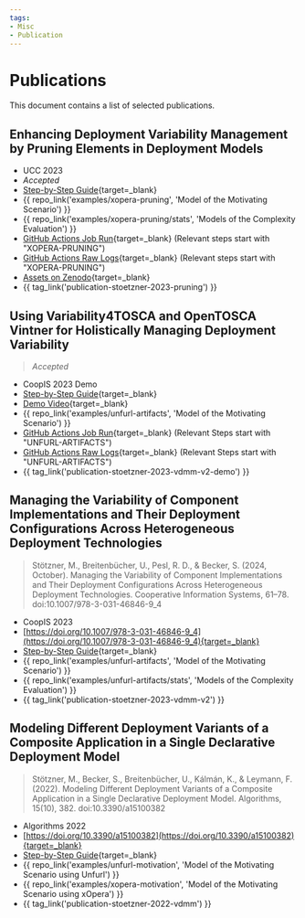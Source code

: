 ```yaml
---
tags:
- Misc
- Publication
---
```


# Publications

This document contains a list of selected publications.

[//]: # (Using APA Style at https://www.bibtex.com/c/bibtex-to-apa-converter)

## Enhancing Deployment Variability Management by Pruning Elements in Deployment Models
- UCC 2023
- _Accepted_
- [Step-by-Step Guide](variability4tosca/guides/pruning/index.md){target=_blank}
- {{ repo_link('examples/xopera-pruning', 'Model of the Motivating Scenario') }}
- {{ repo_link('examples/xopera-pruning/stats', 'Models of the Complexity Evaluation') }}
- [GitHub Actions Job Run](https://github.com/OpenTOSCA/opentosca-vintner/actions/runs/6677267360/job/18147105860){target=_blank} (Relevant steps start with "XOPERA-PRUNING")
- [GitHub Actions Raw Logs](variability4tosca/guides/pruning/logs.txt){target=_blank} (Relevant steps start with "XOPERA-PRUNING")
- [Assets on Zenodo](https://doi.org/10.5281/zenodo.10050261){target=_blank}
- {{ tag_link('publication-stoetzner-2023-pruning') }}

## Using Variability4TOSCA and OpenTOSCA Vintner for Holistically Managing Deployment Variability

> _Accepted_

- CoopIS 2023 Demo
- [Step-by-Step Guide](variability4tosca/guides/artifacts/index.md){target=_blank}
- [Demo Video](https://youtu.be/6szIGJPuCsU){target=_blank}
- {{ repo_link('examples/unfurl-artifacts', 'Model of the Motivating Scenario') }}
- [GitHub Actions Job Run](https://github.com/OpenTOSCA/opentosca-vintner/actions/runs/6100939642/job/16556255878){target=_blank} (Relevant Steps start with "UNFURL-ARTIFACTS")
- [GitHub Actions Raw Logs](variability4tosca/guides/artifacts/logs.txt){target=_blank} (Relevant Steps start with "UNFURL-ARTIFACTS")
- {{ tag_link('publication-stoetzner-2023-vdmm-v2-demo') }}


## Managing the Variability of Component Implementations and Their Deployment Configurations Across Heterogeneous Deployment Technologies

> Stötzner, M., Breitenbücher, U., Pesl, R. D., & Becker, S. (2024, October). Managing the Variability of Component Implementations and Their Deployment Configurations Across Heterogeneous Deployment Technologies. Cooperative Information Systems, 61–78. doi:10.1007/978-3-031-46846-9_4

- CoopIS 2023
- [https://doi.org/10.1007/978-3-031-46846-9_4](https://doi.org/10.1007/978-3-031-46846-9_4){target=_blank}
- [Step-by-Step Guide](variability4tosca/guides/artifacts/index.md){target=_blank}
- {{ repo_link('examples/unfurl-artifacts', 'Model of the Motivating Scenario') }}
- {{ repo_link('examples/unfurl-artifacts/stats', 'Models of the Complexity Evaluation') }}
- {{ tag_link('publication-stoetzner-2023-vdmm-v2') }}


## Modeling Different Deployment Variants of a Composite Application in a Single Declarative Deployment Model

> Stötzner, M., Becker, S., Breitenbücher, U., Kálmán, K., & Leymann, F. (2022). Modeling Different Deployment Variants of a Composite Application in a Single Declarative Deployment Model. Algorithms, 15(10), 382. doi:10.3390/a15100382

- Algorithms 2022
- [https://doi.org/10.3390/a15100382](https://doi.org/10.3390/a15100382){target=_blank}
- [Step-by-Step Guide](variability4tosca/motivation/index.md){target=_blank}
- {{ repo_link('examples/unfurl-motivation', 'Model of the Motivating Scenario using Unfurl') }}
- {{ repo_link('examples/xopera-motivation', 'Model of the Motivating Scenario using xOpera') }}
- {{ tag_link('publication-stoetzner-2022-vdmm') }}
